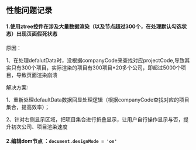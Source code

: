 ## 性能问题记录

#### 1.使用ztree控件在涉及大量数据渲染（以及节点超过300个，在处理默认勾选状态）出现页面假死状态

原因：

1、在处理defalutData时，没根据companyCode来查找对应projectCode,导致其实只有300个项目，实际渲染的项目有300项目*20多个公司，即超过5000个项目，导致页面渲染崩溃

解决方案: 

1、重新处理defaultData数据回显处理逻辑（根据companyCode查找对应的项目集合，提高效率）；

2、针对右侧显示区域，把项目集合进行折叠显示，让用户自行操作显示与否，提升初次公司、项目渲染速度

#### 2.编辑dom节点  ：`document.designMode = 'on'`

